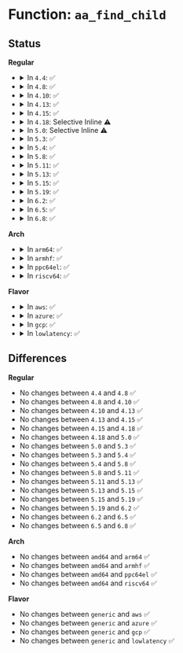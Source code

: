 # Function: <code>aa_find_child</code>

## Status
<b>Regular</b>
<ul>
<li>
<details>
<summary>In <code>4.4</code>: ✅</summary>

```c
struct aa_profile *aa_find_child(struct aa_profile *parent, const char *name);
```

**Collision:** Unique Global

**Inline:** No

**Transformation:** False

**Instances:**

```
In security/apparmor/policy.c (ffffffff8137fc10)
Location: security/apparmor/policy.c:409
Inline: False
Direct callers:
  - security/apparmor/domain.c:build_change_hat
  - security/apparmor/domain.c:build_change_hat
  - security/apparmor/domain.c:change_hat
  - security/apparmor/domain.c:change_hat
  - security/apparmor/domain.c:change_hat
  - security/apparmor/domain.c:x_table_lookup
  - security/apparmor/policy.c:aa_null_profile
```
**Symbols:**

```
ffffffff8137fc10-ffffffff8137fcaa: aa_find_child (STB_GLOBAL)
```
</details>
</li>
<li>
<details>
<summary>In <code>4.8</code>: ✅</summary>

```c
struct aa_profile *aa_find_child(struct aa_profile *parent, const char *name);
```

**Collision:** Unique Global

**Inline:** No

**Transformation:** False

**Instances:**

```
In security/apparmor/policy.c (ffffffff813b95d0)
Location: security/apparmor/policy.c:434
Inline: False
Direct callers:
  - security/apparmor/domain.c:build_change_hat
  - security/apparmor/domain.c:build_change_hat
  - security/apparmor/domain.c:x_table_lookup
  - security/apparmor/policy.c:aa_null_profile
```
**Symbols:**

```
ffffffff813b95d0-ffffffff813b9677: aa_find_child (STB_GLOBAL)
```
</details>
</li>
<li>
<details>
<summary>In <code>4.10</code>: ✅</summary>

```c
struct aa_profile *aa_find_child(struct aa_profile *parent, const char *name);
```

**Collision:** Unique Global

**Inline:** No

**Transformation:** False

**Instances:**

```
In security/apparmor/policy.c (ffffffff813d0990)
Location: security/apparmor/policy.c:435
Inline: False
Direct callers:
  - security/apparmor/domain.c:build_change_hat
  - security/apparmor/domain.c:build_change_hat
  - security/apparmor/domain.c:x_table_lookup
  - security/apparmor/policy.c:aa_null_profile
```
**Symbols:**

```
ffffffff813d0990-ffffffff813d0a37: aa_find_child (STB_GLOBAL)
```
</details>
</li>
<li>
<details>
<summary>In <code>4.13</code>: ✅</summary>

```c
struct aa_profile *aa_find_child(struct aa_profile *parent, const char *name);
```

**Collision:** Unique Global

**Inline:** No

**Transformation:** False

**Instances:**

```
In security/apparmor/policy.c (ffffffff813e3e60)
Location: security/apparmor/policy.c:331
Inline: False
Direct callers:
  - security/apparmor/domain.c:build_change_hat
  - security/apparmor/domain.c:build_change_hat
  - security/apparmor/domain.c:build_change_hat
  - security/apparmor/domain.c:x_table_lookup
  - security/apparmor/policy.c:aa_new_null_profile
```
**Symbols:**

```
ffffffff813e3e60-ffffffff813e3ec1: aa_find_child (STB_GLOBAL)
```
</details>
</li>
<li>
<details>
<summary>In <code>4.15</code>: ✅</summary>

```c
struct aa_profile *aa_find_child(struct aa_profile *parent, const char *name);
```

**Collision:** Unique Global

**Inline:** No

**Transformation:** False

**Instances:**

```
In security/apparmor/policy.c (ffffffff8140ac50)
Location: security/apparmor/policy.c:331
Inline: False
Direct callers:
  - security/apparmor/domain.c:build_change_hat
  - security/apparmor/domain.c:build_change_hat
  - security/apparmor/domain.c:build_change_hat
  - security/apparmor/domain.c:x_table_lookup
  - security/apparmor/policy.c:aa_new_null_profile
```
**Symbols:**

```
ffffffff8140ac50-ffffffff8140acd0: aa_find_child (STB_GLOBAL)
```
</details>
</li>
<li>
<details>
<summary>In <code>4.18</code>: Selective Inline ⚠️</summary>

```c
struct aa_profile *aa_find_child(struct aa_profile *parent, const char *name);
```

**Collision:** Unique Global

**Inline:** Selective

**Transformation:** False

**Instances:**

```
In security/apparmor/policy.c (ffffffff8143c520)
Location: security/apparmor/policy.c:336
Inline: True
Inline callers:
  - security/apparmor/policy.c:aa_new_null_profile
Direct callers:
  - security/apparmor/domain.c:build_change_hat
  - security/apparmor/domain.c:build_change_hat
  - security/apparmor/domain.c:x_table_lookup
```
**Symbols:**

```
ffffffff8143c520-ffffffff8143c5a0: aa_find_child (STB_GLOBAL)
```
</details>
</li>
<li>
<details>
<summary>In <code>5.0</code>: Selective Inline ⚠️</summary>

```c
struct aa_profile *aa_find_child(struct aa_profile *parent, const char *name);
```

**Collision:** Unique Global

**Inline:** Selective

**Transformation:** False

**Instances:**

```
In security/apparmor/policy.c (ffffffff81459390)
Location: security/apparmor/policy.c:336
Inline: True
Inline callers:
  - security/apparmor/policy.c:aa_new_null_profile
  - security/apparmor/policy.c:aa_new_null_profile
Direct callers:
  - security/apparmor/domain.c:build_change_hat
  - security/apparmor/domain.c:build_change_hat
  - security/apparmor/domain.c:x_table_lookup
```
**Symbols:**

```
ffffffff81459390-ffffffff81459410: aa_find_child (STB_GLOBAL)
```
</details>
</li>
<li>
<details>
<summary>In <code>5.3</code>: ✅</summary>

```c
struct aa_profile *aa_find_child(struct aa_profile *parent, const char *name);
```

**Collision:** Unique Global

**Inline:** No

**Transformation:** False

**Instances:**

```
In security/apparmor/policy.c (ffffffff81486b30)
Location: security/apparmor/policy.c:331
Inline: False
Direct callers:
  - security/apparmor/domain.c:build_change_hat
  - security/apparmor/domain.c:build_change_hat
  - security/apparmor/domain.c:build_change_hat
  - security/apparmor/domain.c:x_table_lookup
  - security/apparmor/policy.c:aa_new_null_profile
```
**Symbols:**

```
ffffffff81486b30-ffffffff81486b90: aa_find_child (STB_GLOBAL)
```
</details>
</li>
<li>
<details>
<summary>In <code>5.4</code>: ✅</summary>

```c
struct aa_profile *aa_find_child(struct aa_profile *parent, const char *name);
```

**Collision:** Unique Global

**Inline:** No

**Transformation:** False

**Instances:**

```
In security/apparmor/policy.c (ffffffff814a09e0)
Location: security/apparmor/policy.c:331
Inline: False
Direct callers:
  - security/apparmor/domain.c:build_change_hat
  - security/apparmor/domain.c:build_change_hat
  - security/apparmor/domain.c:build_change_hat
  - security/apparmor/domain.c:x_table_lookup
  - security/apparmor/policy.c:aa_new_null_profile
```
**Symbols:**

```
ffffffff814a09e0-ffffffff814a0a40: aa_find_child (STB_GLOBAL)
```
</details>
</li>
<li>
<details>
<summary>In <code>5.8</code>: ✅</summary>

```c
struct aa_profile *aa_find_child(struct aa_profile *parent, const char *name);
```

**Collision:** Unique Global

**Inline:** No

**Transformation:** False

**Instances:**

```
In security/apparmor/policy.c (ffffffff814faac0)
Location: security/apparmor/policy.c:335
Inline: False
Direct callers:
  - security/apparmor/domain.c:build_change_hat
  - security/apparmor/domain.c:build_change_hat
  - security/apparmor/domain.c:build_change_hat
  - security/apparmor/domain.c:x_table_lookup
  - security/apparmor/policy.c:aa_new_null_profile
```
**Symbols:**

```
ffffffff814faac0-ffffffff814fab2b: aa_find_child (STB_GLOBAL)
```
</details>
</li>
<li>
<details>
<summary>In <code>5.11</code>: ✅</summary>

```c
struct aa_profile *aa_find_child(struct aa_profile *parent, const char *name);
```

**Collision:** Unique Global

**Inline:** No

**Transformation:** False

**Instances:**

```
In security/apparmor/policy.c (ffffffff81517840)
Location: security/apparmor/policy.c:335
Inline: False
Direct callers:
  - security/apparmor/domain.c:build_change_hat
  - security/apparmor/domain.c:build_change_hat
  - security/apparmor/domain.c:build_change_hat
  - security/apparmor/domain.c:x_table_lookup
  - security/apparmor/policy.c:aa_new_null_profile
```
**Symbols:**

```
ffffffff81517840-ffffffff815178b5: aa_find_child (STB_GLOBAL)
```
</details>
</li>
<li>
<details>
<summary>In <code>5.13</code>: ✅</summary>

```c
struct aa_profile *aa_find_child(struct aa_profile *parent, const char *name);
```

**Collision:** Unique Global

**Inline:** No

**Transformation:** False

**Instances:**

```
In security/apparmor/policy.c (ffffffff8151e0f0)
Location: security/apparmor/policy.c:335
Inline: False
Direct callers:
  - security/apparmor/domain.c:change_hat
  - security/apparmor/domain.c:change_hat
  - security/apparmor/domain.c:build_change_hat
  - security/apparmor/domain.c:build_change_hat
  - security/apparmor/domain.c:build_change_hat
  - security/apparmor/domain.c:x_table_lookup
  - security/apparmor/policy.c:aa_new_null_profile
```
**Symbols:**

```
ffffffff8151e0f0-ffffffff8151e161: aa_find_child (STB_GLOBAL)
```
</details>
</li>
<li>
<details>
<summary>In <code>5.15</code>: ✅</summary>

```c
struct aa_profile *aa_find_child(struct aa_profile *parent, const char *name);
```

**Collision:** Unique Global

**Inline:** No

**Transformation:** False

**Instances:**

```
In security/apparmor/policy.c (ffffffff8157c240)
Location: security/apparmor/policy.c:335
Inline: False
Direct callers:
  - security/apparmor/domain.c:change_hat
  - security/apparmor/domain.c:change_hat
  - security/apparmor/domain.c:build_change_hat
  - security/apparmor/domain.c:build_change_hat
  - security/apparmor/domain.c:build_change_hat
  - security/apparmor/domain.c:x_table_lookup
  - security/apparmor/policy.c:aa_new_null_profile
```
**Symbols:**

```
ffffffff8157c240-ffffffff8157c2b1: aa_find_child (STB_GLOBAL)
```
</details>
</li>
<li>
<details>
<summary>In <code>5.19</code>: ✅</summary>

```c
struct aa_profile *aa_find_child(struct aa_profile *parent, const char *name);
```

**Collision:** Unique Global

**Inline:** No

**Transformation:** False

**Instances:**

```
In security/apparmor/policy.c (ffffffff8161a980)
Location: security/apparmor/policy.c:378
Inline: False
Direct callers:
  - security/apparmor/domain.c:build_change_hat
  - security/apparmor/domain.c:build_change_hat
  - security/apparmor/domain.c:build_change_hat
  - security/apparmor/domain.c:build_change_hat
  - security/apparmor/domain.c:x_table_lookup
  - security/apparmor/policy.c:aa_new_null_profile
```
**Symbols:**

```
ffffffff8161a980-ffffffff8161aa15: aa_find_child (STB_GLOBAL)
```
</details>
</li>
<li>
<details>
<summary>In <code>6.2</code>: ✅</summary>

```c
struct aa_profile *aa_find_child(struct aa_profile *parent, const char *name);
```

**Collision:** Unique Global

**Inline:** No

**Transformation:** False

**Instances:**

```
In security/apparmor/policy.c (ffffffff816cd980)
Location: security/apparmor/policy.c:384
Inline: False
Direct callers:
  - security/apparmor/domain.c:build_change_hat
  - security/apparmor/domain.c:build_change_hat
  - security/apparmor/domain.c:build_change_hat
  - security/apparmor/domain.c:build_change_hat
  - security/apparmor/domain.c:x_table_lookup
  - security/apparmor/policy.c:aa_new_learning_profile
```
**Symbols:**

```
ffffffff816cd980-ffffffff816cda15: aa_find_child (STB_GLOBAL)
```
</details>
</li>
<li>
<details>
<summary>In <code>6.5</code>: ✅</summary>

```c
struct aa_profile *aa_find_child(struct aa_profile *parent, const char *name);
```

**Collision:** Unique Global

**Inline:** No

**Transformation:** False

**Instances:**

```
In security/apparmor/policy.c (ffffffff817065e0)
Location: security/apparmor/policy.c:422
Inline: False
Direct callers:
  - security/apparmor/domain.c:build_change_hat
  - security/apparmor/domain.c:build_change_hat
  - security/apparmor/domain.c:build_change_hat
  - security/apparmor/domain.c:build_change_hat
  - security/apparmor/domain.c:x_table_lookup
  - security/apparmor/policy.c:aa_new_learning_profile
```
**Symbols:**

```
ffffffff817065e0-ffffffff81706671: aa_find_child (STB_GLOBAL)
```
</details>
</li>
<li>
<details>
<summary>In <code>6.8</code>: ✅</summary>

```c
struct aa_profile *aa_find_child(struct aa_profile *parent, const char *name);
```

**Collision:** Unique Global

**Inline:** No

**Transformation:** False

**Instances:**

```
In security/apparmor/policy.c (ffffffff81744060)
Location: security/apparmor/policy.c:449
Inline: False
Direct callers:
  - security/apparmor/domain.c:build_change_hat
  - security/apparmor/domain.c:build_change_hat
  - security/apparmor/domain.c:build_change_hat
  - security/apparmor/domain.c:build_change_hat
  - security/apparmor/domain.c:x_table_lookup
  - security/apparmor/policy.c:aa_new_learning_profile
```
**Symbols:**

```
ffffffff81744060-ffffffff817440f1: aa_find_child (STB_GLOBAL)
```
</details>
</li>
</ul>
<b>Arch</b>
<ul>
<li>
<details>
<summary>In <code>arm64</code>: ✅</summary>

```c
struct aa_profile *aa_find_child(struct aa_profile *parent, const char *name);
```

**Collision:** Unique Global

**Inline:** No

**Transformation:** False

**Instances:**

```
In security/apparmor/policy.c (ffff800010596758)
Location: security/apparmor/policy.c:331
Inline: False
Direct callers:
  - security/apparmor/domain.c:build_change_hat
  - security/apparmor/domain.c:build_change_hat
  - security/apparmor/domain.c:build_change_hat
  - security/apparmor/domain.c:x_table_lookup
  - security/apparmor/policy.c:aa_new_null_profile
```
**Symbols:**

```
ffff800010596758-ffff8000105967b4: aa_find_child (STB_GLOBAL)
```
</details>
</li>
<li>
<details>
<summary>In <code>armhf</code>: ✅</summary>

```c
struct aa_profile *aa_find_child(struct aa_profile *parent, const char *name);
```

**Collision:** Unique Global

**Inline:** No

**Transformation:** False

**Instances:**

```
In security/apparmor/policy.c (c074783c)
Location: security/apparmor/policy.c:331
Inline: False
Direct callers:
  - security/apparmor/domain.c:build_change_hat
  - security/apparmor/domain.c:build_change_hat
  - security/apparmor/domain.c:build_change_hat
  - security/apparmor/domain.c:x_table_lookup
  - security/apparmor/policy.c:aa_new_null_profile
```
**Symbols:**

```
c074783c-c0747884: aa_find_child (STB_GLOBAL)
```
</details>
</li>
<li>
<details>
<summary>In <code>ppc64el</code>: ✅</summary>

```c
struct aa_profile *aa_find_child(struct aa_profile *parent, const char *name);
```

**Collision:** Unique Global

**Inline:** No

**Transformation:** False

**Instances:**

```
In security/apparmor/policy.c (c00000000070c4a0)
Location: security/apparmor/policy.c:331
Inline: False
Direct callers:
  - security/apparmor/domain.c:build_change_hat
  - security/apparmor/domain.c:build_change_hat
  - security/apparmor/domain.c:build_change_hat
  - security/apparmor/domain.c:x_table_lookup
  - security/apparmor/policy.c:aa_new_null_profile
```
**Symbols:**

```
c00000000070c4a0-c00000000070c540: aa_find_child (STB_GLOBAL)
```
</details>
</li>
<li>
<details>
<summary>In <code>riscv64</code>: ✅</summary>

```c
struct aa_profile *aa_find_child(struct aa_profile *parent, const char *name);
```

**Collision:** Unique Global

**Inline:** No

**Transformation:** False

**Instances:**

```
In security/apparmor/policy.c (ffffffe0003e34c0)
Location: security/apparmor/policy.c:331
Inline: False
Direct callers:
  - security/apparmor/domain.c:build_change_hat
  - security/apparmor/domain.c:build_change_hat
  - security/apparmor/domain.c:build_change_hat
  - security/apparmor/domain.c:x_table_lookup
  - security/apparmor/policy.c:aa_new_null_profile
```
**Symbols:**

```
ffffffe0003e34c0-ffffffe0003e356c: aa_find_child (STB_GLOBAL)
```
</details>
</li>
</ul>
<b>Flavor</b>
<ul>
<li>
<details>
<summary>In <code>aws</code>: ✅</summary>

```c
struct aa_profile *aa_find_child(struct aa_profile *parent, const char *name);
```

**Collision:** Unique Global

**Inline:** No

**Transformation:** False

**Instances:**

```
In security/apparmor/policy.c (ffffffff81498fc0)
Location: security/apparmor/policy.c:331
Inline: False
Direct callers:
  - security/apparmor/domain.c:build_change_hat
  - security/apparmor/domain.c:build_change_hat
  - security/apparmor/domain.c:build_change_hat
  - security/apparmor/domain.c:x_table_lookup
  - security/apparmor/policy.c:aa_new_null_profile
```
**Symbols:**

```
ffffffff81498fc0-ffffffff81499020: aa_find_child (STB_GLOBAL)
```
</details>
</li>
<li>
<details>
<summary>In <code>azure</code>: ✅</summary>

```c
struct aa_profile *aa_find_child(struct aa_profile *parent, const char *name);
```

**Collision:** Unique Global

**Inline:** No

**Transformation:** False

**Instances:**

```
In security/apparmor/policy.c (ffffffff814899e0)
Location: security/apparmor/policy.c:331
Inline: False
Direct callers:
  - security/apparmor/domain.c:build_change_hat
  - security/apparmor/domain.c:build_change_hat
  - security/apparmor/domain.c:build_change_hat
  - security/apparmor/domain.c:x_table_lookup
  - security/apparmor/policy.c:aa_new_null_profile
```
**Symbols:**

```
ffffffff814899e0-ffffffff81489a40: aa_find_child (STB_GLOBAL)
```
</details>
</li>
<li>
<details>
<summary>In <code>gcp</code>: ✅</summary>

```c
struct aa_profile *aa_find_child(struct aa_profile *parent, const char *name);
```

**Collision:** Unique Global

**Inline:** No

**Transformation:** False

**Instances:**

```
In security/apparmor/policy.c (ffffffff81495060)
Location: security/apparmor/policy.c:331
Inline: False
Direct callers:
  - security/apparmor/domain.c:build_change_hat
  - security/apparmor/domain.c:build_change_hat
  - security/apparmor/domain.c:build_change_hat
  - security/apparmor/domain.c:x_table_lookup
  - security/apparmor/policy.c:aa_new_null_profile
```
**Symbols:**

```
ffffffff81495060-ffffffff814950c0: aa_find_child (STB_GLOBAL)
```
</details>
</li>
<li>
<details>
<summary>In <code>lowlatency</code>: ✅</summary>

```c
struct aa_profile *aa_find_child(struct aa_profile *parent, const char *name);
```

**Collision:** Unique Global

**Inline:** No

**Transformation:** False

**Instances:**

```
In security/apparmor/policy.c (ffffffff814ad080)
Location: security/apparmor/policy.c:331
Inline: False
Direct callers:
  - security/apparmor/domain.c:build_change_hat
  - security/apparmor/domain.c:build_change_hat
  - security/apparmor/domain.c:build_change_hat
  - security/apparmor/domain.c:build_change_hat
  - security/apparmor/domain.c:x_table_lookup
  - security/apparmor/policy.c:aa_new_null_profile
```
**Symbols:**

```
ffffffff814ad080-ffffffff814ad0f8: aa_find_child (STB_GLOBAL)
```
</details>
</li>
</ul>

## Differences
<b>Regular</b>
<ul>
<li>
No changes between <code>4.4</code> and <code>4.8</code> ✅
</li>
<li>
No changes between <code>4.8</code> and <code>4.10</code> ✅
</li>
<li>
No changes between <code>4.10</code> and <code>4.13</code> ✅
</li>
<li>
No changes between <code>4.13</code> and <code>4.15</code> ✅
</li>
<li>
No changes between <code>4.15</code> and <code>4.18</code> ✅
</li>
<li>
No changes between <code>4.18</code> and <code>5.0</code> ✅
</li>
<li>
No changes between <code>5.0</code> and <code>5.3</code> ✅
</li>
<li>
No changes between <code>5.3</code> and <code>5.4</code> ✅
</li>
<li>
No changes between <code>5.4</code> and <code>5.8</code> ✅
</li>
<li>
No changes between <code>5.8</code> and <code>5.11</code> ✅
</li>
<li>
No changes between <code>5.11</code> and <code>5.13</code> ✅
</li>
<li>
No changes between <code>5.13</code> and <code>5.15</code> ✅
</li>
<li>
No changes between <code>5.15</code> and <code>5.19</code> ✅
</li>
<li>
No changes between <code>5.19</code> and <code>6.2</code> ✅
</li>
<li>
No changes between <code>6.2</code> and <code>6.5</code> ✅
</li>
<li>
No changes between <code>6.5</code> and <code>6.8</code> ✅
</li>
</ul>
<b>Arch</b>
<ul>
<li>
No changes between <code>amd64</code> and <code>arm64</code> ✅
</li>
<li>
No changes between <code>amd64</code> and <code>armhf</code> ✅
</li>
<li>
No changes between <code>amd64</code> and <code>ppc64el</code> ✅
</li>
<li>
No changes between <code>amd64</code> and <code>riscv64</code> ✅
</li>
</ul>
<b>Flavor</b>
<ul>
<li>
No changes between <code>generic</code> and <code>aws</code> ✅
</li>
<li>
No changes between <code>generic</code> and <code>azure</code> ✅
</li>
<li>
No changes between <code>generic</code> and <code>gcp</code> ✅
</li>
<li>
No changes between <code>generic</code> and <code>lowlatency</code> ✅
</li>
</ul>
